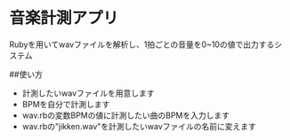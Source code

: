 # 音楽計測アプリ
Rubyを用いてwavファイルを解析し、1拍ごとの音量を0~10の値で出力するシステム

##使い方

- 計測したいwavファイルを用意します
- BPMを自分で計測します
- wav.rbの変数BPMの値に計測したい曲のBPMを入力します
- wav.rbの"jikken.wav"を計測したいwavファイルの名前に変えます

